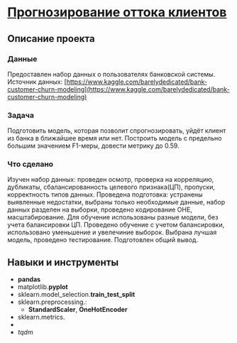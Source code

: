 # [Прогнозирование оттока клиентов](https://github.com/observer012/yandex_practicum/blob/main/06.%20Обучение%20с%20учителем%20(10)/Прогнозирование%20оттока%20клиентов.ipynb)


## Описание проекта
### Данные

Предоставлен набор данных о пользователях банковской системы. 
Источник данных: [https://www.kaggle.com/barelydedicated/bank-customer-churn-modeling](https://www.kaggle.com/barelydedicated/bank-customer-churn-modeling)

### Задача

Подготовить модель, которая позволит спрогнозировать, уйдёт клиент из банка в ближайшее время или нет. Построить модель с предельно большим значением F1-меры, довести метрику до 0.59. 

### Что сделано

Изучен набор данных: проведен осмотр, проверка на корреляцию, дубликаты, сбалансированность целевого признака(ЦП), пропуски, корректность типов данных. 
Проведена подготовка: устранены выявленные недостатки, выбраны только необходимые данные, набор данных разделен на выборки, проведено кодирование OHE, масштабирование. 
Для обучение использованы разные модели, без учета балансировки ЦП.
Проведено обучение с учетом балансировки, использовано уменьшение и увелечиние выборок. 
Выбрана лучшая модель, проведено тестирование. 
Подготовлен общий вывод. 
 
## Навыки и инструменты
- **pandas**
- matplotlib.**pyplot**
- sklearn.model_selection.**train_test_split**
- sklearn.preprocessing.:
	- **StandardScaler**, **OneHotEncoder**
- sklearn.metrics.
- 
- *tqdm*

